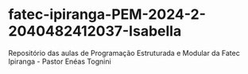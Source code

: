# fatec-ipiranga-PEM-2024-2-2040482412037-Isabella
Repositório das aulas de Programação Estruturada e Modular da Fatec Ipiranga - Pastor Enéas Tognini
